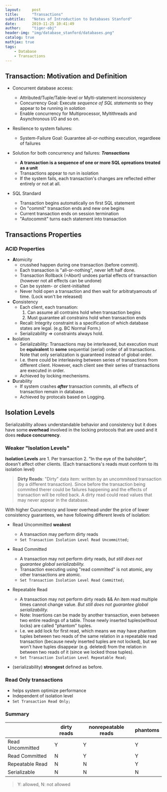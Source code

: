 ```yaml
---
layout:     post
title:      "Transactions"
subtitle:   "Notes of Introduction to Databases Stanford"
date:       2019-11-25 10:41:49
author:     "tiger-obj"
header-img: "img/database_stanford/databases.png"
catalog: true
mathjax: true
tags:
    - Database
    - Transactions
---
```


## Transaction: Motivation and Definition

* Concurrent database access:

  * Attributed/Tuple/Table-level or Mylti-statement inconsistency
  * Concurrency Goal: Execute *sequence of SQL statements* so they appear to be running in *solation*
  * Enable concurrency for Multiprocessor, Myltithreads and Asynchronous I/O and so on.

* Resilience to system failures:
  * System-Failure Goal: Guarantee all-or-nothing execution, regardleee of failures

* Solution for both concurrency and failures: ***Transactions***
  * **A transaction is a sequence of one or more SQL opreations treated as a unit**
  * Transactions appear to run in isolation
  * If the system fails, each transaction's changes are reflected either entirely or not at all.

* SQL Standard
  * Transaction begins automatically on first SQL statement
  * On "commit" transaction ends and new one begins
  * Current transaction ends on session termination
  * "Autocommit" turns each statement into transaction
  
## Transactions Properties

### ACID Properties

* **A**tomicity
  * crusshed happen during one transaction (before commit).
  * Each transaction is "all-or-nothing", never left half done.
  * Transaction Rollback (=Abort) undoes partial effects of transaction (however not all effects can be undone)
  * Can be system- or client-initialted
  * Never hold open a transaction and then wait for arbitratyamouts of time. (Lock won't be released)
* **C**onsistency
  * Each client, each transation:
    1. Can assume all contrains hold when transaction begins
    2. Must guarantee all constrains hold when transaction ends
  * Recall: Integrity constraint is a specification of which database states are legal. (e.g. BC Normal Form.)
  * Serializability $\Rightarrow$ constraints always hold.
* **I**solation
  * Serializability: Transactions may be interleaved, but execution must be **equivalent** to **some** sequential (serial) order of all transactions. Note that only serialization is guaranteed instead of global order.
  * I.e. there could be interleaving between series of transactions from different client. However, each client see their series of transactions are executed in order.
  * Achieved by locking mechenisms.
* **D**urability
  * If system crashes ***after*** transaction commits, all effects of transaction remain in database.
  * Achieved by protocals based on Logging.

## Isolation Levels

Serializability allows understandable behavior and consistency but it does have some **overhead** involved in the locking protocols that are used and it does **reduce concurrency**.

### Weaker "Isolation Levels"

**Isolation Levels** are 1. Per transaction 2. "In the eye of the baholder", doesn't affect other clients. (Each transactions's reads must conform to its isolation level)

>**Dirty Reads**: "Dirty" data item: written by an uncommiteed transaction (by a different transaction). Since before the transaction being commited therer could be failures happening and the effects of transaction will be rolled back. A dirty read could read values that may never appear in the database.

With higher Cucurrenccy and lower overhead under the price of lower consistency guarantees, we have following different levels of isolation:

* Read Uncommitted   **weakest**
  * A transaction may perform dirty reads
  * <code type="sql">Set Transaction Isolation Level Read Uncommitted;
    </code>

* Read Committed
  * A transaction may not perform dirty reads, *but still does not guarantee global serializability.*
  * Transaction executing using "read committed" is not atomic, any other transactions are atomic.
  * <code type="sql">Set Transaction Isolation Level Read Committed;
    </code>
* Repeatable Read
  * A transaction may not perform dirty reads && An item read multiple times cannot change value. *But still does not guarantee global serializability.*
  * Note: Insertions can be made by another transaction, even between two entire readings of a table. Those newly inserted tuples(without locks) are called "phantom" tuples.
  * I.e. we add lock for first read, which means we may have phantom tuples between two reads of the same relation in a repeatable read transaction (because newly inserted tuples are not locked), but we won't have tuples disappear (e.g. deleted) from the relation in between two reads of it (since we locked those tuples).
  * <code type="sql">Set Transaction Isolation Level Repeatable Read;
    </code>
* (serializability) **strongest** defined as before.

### Read Only transactions
* helps system optimize performance
* Independent of isolation level
* <code type="sql">Set Transaction Read Only;
    </code>

### Summary

| |dirty reads | nonrepeatable reads | phantoms|
|---|---|---|---|
|Read Uncommitted|Y | Y|Y
|Read Committed| N| Y|Y
|Repeatable Read|N |N |Y
|Serializable|N |N |N

>Y: allowed, N: not allowed
